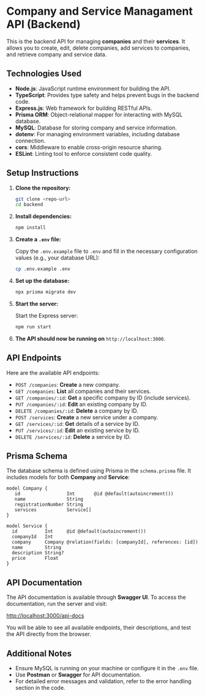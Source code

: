 # Company and Service Managament API (Backend)
This is the backend API for managing **companies** and their **services**. 
It allows you to create, edit, delete companies, add services to companies, and retrieve company and service data.

## Technologies Used
- **Node.js**: JavaScript runtime environment for building the API.
- **TypeScript**: Provides type safety and helps prevent bugs in the backend code.
- **Express.js**: Web framework for building RESTful APIs.
- **Prisma ORM**: Object-relational mapper for interacting with MySQL database.
- **MySQL**: Database for storing company and service information.
- **dotenv**: For managing environment variables, including database connection.
- **cors**: Middleware to enable cross-origin resource sharing.
- **ESLint**: Linting tool to enforce consistent code quality.

## Setup Instructions
1. **Clone the repository:**

   ```bash
   git clone <repo-url>
   cd backend

2. **Install dependencies:**
   
   ```bash
   npm install

3. **Create a `.env` file:**
   
   Copy the `.env.example` file to `.env` and fill in the necessary configuration values (e.g., your database URL):

   ```bash
   cp .env.example .env

4. **Set up the database:**

   ```bash
   npx prisma migrate dev

5. **Start the server:**

   Start the Express server:

   ```bash
   npm run start

6. **The API should now be running on** `http://localhost:3000`.

## API Endpoints
Here are the available API endpoints:
- `POST /companies`: **Create** a new company.
- `GET /companies`: **List** all companies and their services.
- `GET /companies/:id`: **Get** a specific company by ID (include services).
- `PUT /companies/:id`: **Edit** an existing company by ID.
- `DELETE /companies/:id`: **Delete** a company by ID.
- `POST /services`: **Create** a new service under a company.
- `GET /services/:id`: **Get** details of a service by ID.
- `PUT /services/:id`: **Edit** an existing service by ID.
- `DELETE /services/:id`: **Delete** a service by ID.

## Prisma Schema
The database schema is defined using Prisma in the `schema.prisma` file. It includes models for both **Company** and **Service**:

   ```prisma
   model Company {
      id                 Int       @id @default(autoincrement())
      name               String
      registrationNumber String
      services           Service[]
   }

   model Service {
     id          Int     @id @default(autoincrement())
     companyId   Int
     company     Company @relation(fields: [companyId], references: [id])
     name        String
     description String?
     price       Float
   }
   ```

## API Documentation

The API documentation is available through **Swagger UI**. To access the documentation, run the server and visit:

[http://localhost:3000/api-docs](http://localhost:3000/api-docs)

You will be able to see all available endpoints, their descriptions, and test the API directly from the browser.

## Additional Notes
- Ensure MySQL is running on your machine or configure it in the `.env` file.
- Use **Postman** or **Swagger** for API documentation.
- For detailed error messages and validation, refer to the error handling section in the code.
